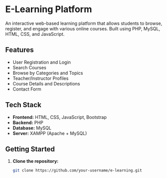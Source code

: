 # E-Learning Platform

An interactive web-based learning platform that allows students to browse, register, and engage with various online courses. Built using PHP, MySQL, HTML, CSS, and JavaScript.

## Features

-  User Registration and Login
-  Search Courses
-  Browse by Categories and Topics
-  Teacher/Instructor Profiles
-  Course Details and Descriptions
-  Contact Form

## Tech Stack

- **Frontend:** HTML, CSS, JavaScript, Bootstrap
- **Backend:** PHP
- **Database:** MySQL
- **Server:** XAMPP (Apache + MySQL)

## Getting Started

1. **Clone the repository:**

   ```bash
   git clone https://github.com/your-username/e-learning.git
